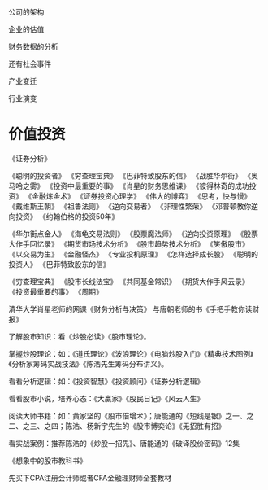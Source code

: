 
公司的架构

企业的估值

财务数据的分析

还有社会事件

产业变迁

行业演变


# 价值投资
《证券分析》

《聪明的投资者》
《穷查理宝典》
《巴菲特致股东的信》
《战胜华尔街》
《奥马哈之雾》
《投资中最重要的事》
《肖星的财务思维课》
《彼得林奇的成功投资》
《金融炼金术》
《证券投资心理学》
《伟大的博弈》
《思考，快与慢》
《戴维斯王朝》
《祖鲁法则》
《逆向交易者》
《非理性繁荣》
《邓普顿教你逆向投资》
《约翰伯格的投资50年》



《华尔街点金人》
《海龟交易法则》
《股票魔法师》
《逆向投资原理》
《股票大作手回忆录》
《期货市场技术分析》
《股市趋势技术分析》
《笑傲股市》
《以交易为生》
《金融怪杰》
《专业投机原理》
《怎样选择成长股》
《聪明的投资人》
《巴菲特致股东的信》

《穷查理宝典》
《股市长线法宝》
《共同基金常识》
《期货大作手风云录》
《投资最重要的事》
《周期》

清华大学肖星老师的网课《财务分析与决策》
与唐朝老师的书《手把手教你读财报》

了解股市知识：看《炒股必读》《股市理论》。

掌握炒股理论：如：《道氏理论》《波浪理论》《电脑炒股入门》《精典技术图例》《分析家筹码实战技法》《陈浩先生筹码分布讲义》。

看看分析逻辑：如：《投资智慧》《投资顾问》《证券分析逻辑》

看看股市小说，培养心态：《大赢家》《股民日记》《风云人生》

阅读大师书籍：如：黄家坚的《股市倍增术》；唐能通的《短线是银》之一、之二、之三、之四；陈浩、杨新宇先生的《股市博奕论》《无招胜有招》

看实战案例：推荐陈浩的《炒股一招先》、唐能通的《破译股价密码》12集

《想象中的股市教科书》

先买下CPA注册会计师或者CFA金融理财师全套教材


